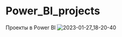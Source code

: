 # Power_BI_projects
Проекты в Power BI
![2023-01-27_18-20-40](https://user-images.githubusercontent.com/92103693/215122274-839a4b37-4662-4dbf-9c61-9e8998e09a2c.png)
